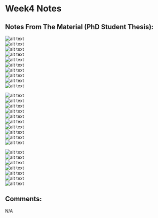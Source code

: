 # Week4 Notes

## Notes From The Material (PhD Student Thesis):

![alt text](https://github.com/lnis-uofu/ChemAirU/blob/main/week4/.img/1.jpg)<br>
![alt text](https://github.com/lnis-uofu/ChemAirU/blob/main/week4/.img/2.jpg)<br>
![alt text](https://github.com/lnis-uofu/ChemAirU/blob/main/week4/.img/3.jpg)<br>
![alt text](https://github.com/lnis-uofu/ChemAirU/blob/main/week4/.img/4.jpg)<br>
![alt text](https://github.com/lnis-uofu/ChemAirU/blob/main/week4/.img/5.jpg)<br>
![alt text](https://github.com/lnis-uofu/ChemAirU/blob/main/week4/.img/6.jpg)<br>
![alt text](https://github.com/lnis-uofu/ChemAirU/blob/main/week4/.img/7.jpg)<br>
![alt text](https://github.com/lnis-uofu/ChemAirU/blob/main/week4/.img/8.jpg)<br>
![alt text](https://github.com/lnis-uofu/ChemAirU/blob/main/week4/.img/9.jpg)<br>
![alt text](https://github.com/lnis-uofu/ChemAirU/blob/main/week4/.img/10.jpg)<br>

![alt text](https://github.com/lnis-uofu/ChemAirU/blob/main/week4/.img/11.jpg)<br>
![alt text](https://github.com/lnis-uofu/ChemAirU/blob/main/week4/.img/12.jpg)<br>
![alt text](https://github.com/lnis-uofu/ChemAirU/blob/main/week4/.img/13.jpg)<br>
![alt text](https://github.com/lnis-uofu/ChemAirU/blob/main/week4/.img/14.jpg)<br>
![alt text](https://github.com/lnis-uofu/ChemAirU/blob/main/week4/.img/15.jpg)<br>
![alt text](https://github.com/lnis-uofu/ChemAirU/blob/main/week4/.img/16.jpg)<br>
![alt text](https://github.com/lnis-uofu/ChemAirU/blob/main/week4/.img/17.jpg)<br>
![alt text](https://github.com/lnis-uofu/ChemAirU/blob/main/week4/.img/18.jpg)<br>
![alt text](https://github.com/lnis-uofu/ChemAirU/blob/main/week4/.img/19.jpg)<br>
![alt text](https://github.com/lnis-uofu/ChemAirU/blob/main/week4/.img/20.jpg)<br>

![alt text](https://github.com/lnis-uofu/ChemAirU/blob/main/week4/.img/21.jpg)<br>
![alt text](https://github.com/lnis-uofu/ChemAirU/blob/main/week4/.img/22.jpg)<br>
![alt text](https://github.com/lnis-uofu/ChemAirU/blob/main/week4/.img/23.jpg)<br>
![alt text](https://github.com/lnis-uofu/ChemAirU/blob/main/week4/.img/24.jpg)<br>
![alt text](https://github.com/lnis-uofu/ChemAirU/blob/main/week4/.img/25.jpg)<br>
![alt text](https://github.com/lnis-uofu/ChemAirU/blob/main/week4/.img/26.jpg)<br>
![alt text](https://github.com/lnis-uofu/ChemAirU/blob/main/week4/.img/27.jpg)<br>

## Comments:

N/A


